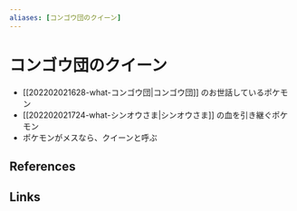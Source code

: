```yaml
---
aliases: [コンゴウ団のクイーン]
---
```

# コンゴウ団のクイーン

- [[202202021628-what-コンゴウ団|コンゴウ団]] のお世話しているポケモン
- [[202202021724-what-シンオウさま|シンオウさま]] の血を引き継ぐポケモン
- ポケモンがメスなら、クイーンと呼ぶ

## References



## Links


